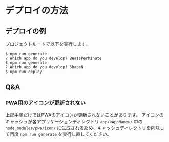 # デプロイの方法

## デプロイの例
プロジェクトルートで以下を実行します。
```
$ npm run generate
? Which app do you develop? BeatsPerMinute
$ npm run generate
? Which app do you develop? ShapeN
$ npm run deploy
```

## Q&A
### PWA用のアイコンが更新されない
上記手順だけではPWAのアイコンが更新されないことがあります。
アイコンのキャッシュが各アプリケーションディレクトリ `app/<AppName>/` 中の `node_modules/pwa/icon/` に生成されるため、キャッシュディレクトリを削除して再度 `npm run generate` を実行し直してください。
